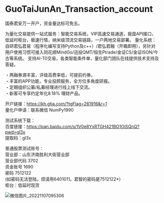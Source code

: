 # GuoTaiJunAn_Transaction_account

国泰君安万一开户，资金量达标可免五。

为量化交易提供一站式服务：智能交易系统，VIP高速交易通道，报盘API接口，低延时柜台，极速行情，纳米级顶流交易链路，一户两地交易部署。
量化系统：自研君弘君易（程序化编写支持Python及c++）/君弘君融（开箱即用），另针对用户使用习惯可接入同花顺MindGo/迅投QMT/恒生Ptrade/金证CS/金证ISON/今古等系统。
支持AI-T0交易，各类智能条件单，量化部门团队在线提供技术支持及答疑。
 
・两融券源丰富，评级高费率低，可提前约券。<br>
・丰富的APP功能，专业投顾服务，全方位多角度研报。<br>
・定期组织公募/私募经理进行线上线下交流。<br>
・新客可专享约定年化8.18% 理财产品。<br>

开户链接：https://kh.gtja.com/?tgFlag=261916&r=1<br>
量化户申请：联系微信 NumPy1990<br>

测试系统下载：<br>
百度链接：https://pan.baidu.com/s/1V0e8YxRTGH421BO1OiSQnQ?pwd=gl3x <br>
提取码：gl3x <br>

普通股票测试账号：<br>
营业部：山东济南胜利大街营业部<br>
营业部代码 3702<br>
资金账号 1690<br>
密码 7512122<br>
(如密码无法登陆，烦请用6401011。君智的密码是7512122*）<br>
柜台：低延时现货<br>

![微信图片_20221107095306](https://user-images.githubusercontent.com/101326415/200211088-1c47e200-081d-409b-b9b4-dc8e1e544e01.jpg)
